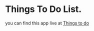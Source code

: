 # Things To Do List.

you can find this app live at [Things to do](https://beckythingstodo.herokuapp.com/)
